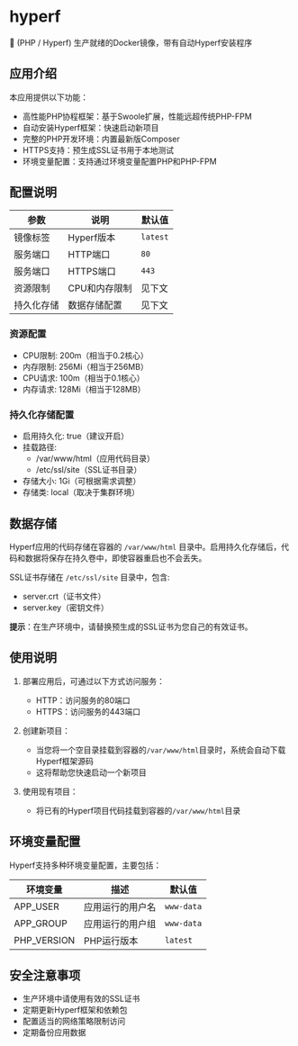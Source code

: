 # hyperf

🔋 (PHP / Hyperf) 生产就绪的Docker镜像，带有自动Hyperf安装程序

## 应用介绍

本应用提供以下功能：
- 高性能PHP协程框架：基于Swoole扩展，性能远超传统PHP-FPM
- 自动安装Hyperf框架：快速启动新项目
- 完整的PHP开发环境：内置最新版Composer
- HTTPS支持：预生成SSL证书用于本地测试
- 环境变量配置：支持通过环境变量配置PHP和PHP-FPM

## 配置说明

| 参数 | 说明 | 默认值 |
|------|------|--------|
| 镜像标签 | Hyperf版本 | `latest` |
| 服务端口 | HTTP端口 | `80` |
| 服务端口 | HTTPS端口 | `443` |
| 资源限制 | CPU和内存限制 | 见下文 |
| 持久化存储 | 数据存储配置 | 见下文 |

### 资源配置
- CPU限制: 200m（相当于0.2核心）
- 内存限制: 256Mi（相当于256MB）
- CPU请求: 100m（相当于0.1核心）
- 内存请求: 128Mi（相当于128MB）

### 持久化存储配置
- 启用持久化: true（建议开启）
- 挂载路径: 
  - /var/www/html（应用代码目录）
  - /etc/ssl/site（SSL证书目录）
- 存储大小: 1Gi（可根据需求调整）
- 存储类: local（取决于集群环境）

## 数据存储

Hyperf应用的代码存储在容器的 `/var/www/html` 目录中。启用持久化存储后，代码和数据将保存在持久卷中，即使容器重启也不会丢失。

SSL证书存储在 `/etc/ssl/site` 目录中，包含:
- server.crt（证书文件）
- server.key（密钥文件）

**提示**：在生产环境中，请替换预生成的SSL证书为您自己的有效证书。

## 使用说明

1. 部署应用后，可通过以下方式访问服务：
   - HTTP：访问服务的80端口
   - HTTPS：访问服务的443端口

2. 创建新项目：
   - 当您将一个空目录挂载到容器的`/var/www/html`目录时，系统会自动下载Hyperf框架源码
   - 这将帮助您快速启动一个新项目

3. 使用现有项目：
   - 将已有的Hyperf项目代码挂载到容器的`/var/www/html`目录

## 环境变量配置

Hyperf支持多种环境变量配置，主要包括：

| 环境变量 | 描述 | 默认值 |
|---------|------|--------|
| APP_USER | 应用运行的用户名 | `www-data` |
| APP_GROUP | 应用运行的用户组 | `www-data` |
| PHP_VERSION | PHP运行版本 | `latest` |

## 安全注意事项

- 生产环境中请使用有效的SSL证书
- 定期更新Hyperf框架和依赖包
- 配置适当的网络策略限制访问
- 定期备份应用数据